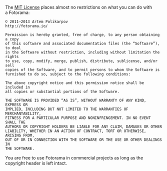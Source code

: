 The [MIT License](http://en.wikipedia.org/wiki/MIT_License) places almost no&nbsp;restrictions on&nbsp;what you can do&nbsp;with a&nbsp;Fotorama:

<pre><code>© 2011—2013 Artem Polikarpov
http://fotorama.io/

Permission is hereby granted, free of charge, to any person obtaining a copy
of this software and associated documentation files (the “Software”), to deal
in the Software without restriction, including without limitation the rights
to use, copy, modify, merge, publish, distribute, sublicense, and/or sell
copies of the Software, and to permit persons to whom the Software is
furnished to do so, subject to the following conditions:

The above copyright notice and this permission notice shall be included in
all copies or substantial portions of the Software.

THE SOFTWARE IS PROVIDED “AS IS”, WITHOUT WARRANTY OF ANY KIND, EXPRESS OR
IMPLIED, INCLUDING BUT NOT LIMITED TO THE WARRANTIES OF MERCHANTABILITY,
FITNESS FOR A PARTICULAR PURPOSE AND NONINFRINGEMENT. IN NO EVENT SHALL THE
AUTHORS OR COPYRIGHT HOLDERS BE LIABLE FOR ANY CLAIM, DAMAGES OR OTHER
LIABILITY, WHETHER IN AN ACTION OF CONTRACT, TORT OR OTHERWISE, ARISING FROM,
OUT OF OR IN CONNECTION WITH THE SOFTWARE OR THE USE OR OTHER DEALINGS IN
THE SOFTWARE.</code></pre>

You are free to use Fotorama in commercial projects as long as the copyright header is left intact.